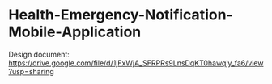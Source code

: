 # Health-Emergency-Notification-Mobile-Application

Design document: https://drive.google.com/file/d/1jFxWjA_SFRPRs9LnsDqKT0hawqjy_fa6/view?usp=sharing
